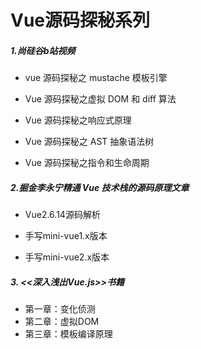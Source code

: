# Vue源码探秘系列

##### 1.尚硅谷b站视频

* vue 源码探秘之 mustache 模板引擎

* Vue 源码探秘之虚拟 DOM 和 diff 算法

* Vue 源码探秘之响应式原理

* Vue 源码探秘之 AST 抽象语法树

* Vue 源码探秘之指令和生命周期

  

#####  2.掘金李永宁精通 Vue 技术栈的源码原理文章

* Vue2.6.14源码解析

* 手写mini-vue1.x版本

* 手写mini-vue2.x版本

  

##### 3. <<深入浅出Vue.js>>书籍

* 第一章：变化侦测
* 第二章：虚拟DOM
* 第三章：模板编译原理
